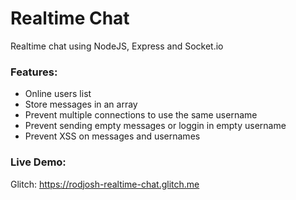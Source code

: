 # Realtime Chat

Realtime chat using NodeJS, Express and Socket.io

### Features:

- Online users list
- Store messages in an array
- Prevent multiple connections to use the same username
- Prevent sending empty messages or loggin in empty username
- Prevent XSS on messages and usernames

### Live Demo:

Glitch: https://rodjosh-realtime-chat.glitch.me
